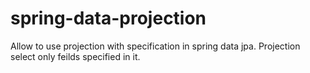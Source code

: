 # spring-data-projection
Allow to use projection with specification in spring data jpa. Projection select only feilds specified in it.
